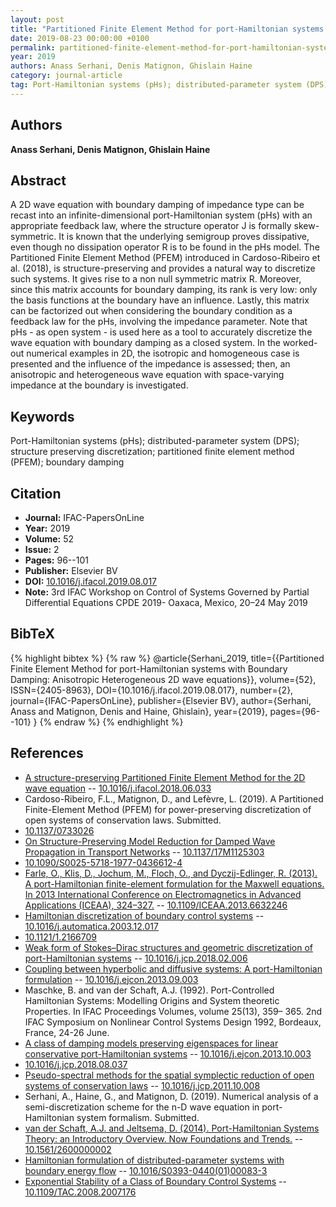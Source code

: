 ```yaml
---
layout: post
title: "Partitioned Finite Element Method for port-Hamiltonian systems with Boundary Damping: Anisotropic Heterogeneous 2D wave equations"
date: 2019-08-23 00:00:00 +0100
permalink: partitioned-finite-element-method-for-port-hamiltonian-systems-with-boundary-damping-anisotropic-heterogeneous-2d-wave-equations
year: 2019
authors: Anass Serhani, Denis Matignon, Ghislain Haine
category: journal-article
tag: Port-Hamiltonian systems (pHs); distributed-parameter system (DPS); structure preserving discretization; partitioned finite element method (PFEM); boundary damping
---
```

 
## Authors
**Anass Serhani, Denis Matignon, Ghislain Haine**
 
## Abstract
A 2D wave equation with boundary damping of impedance type can be recast into an infinite-dimensional port-Hamiltonian system (pHs) with an appropriate feedback law, where the structure operator J is formally skew-symmetric. It is known that the underlying semigroup proves dissipative, even though no dissipation operator R is to be found in the pHs model. The Partitioned Finite Element Method (PFEM) introduced in Cardoso-Ribeiro et al. (2018), is structure-preserving and provides a natural way to discretize such systems. It gives rise to a non null symmetric matrix R. Moreover, since this matrix accounts for boundary damping, its rank is very low: only the basis functions at the boundary have an influence. Lastly, this matrix can be factorized out when considering the boundary condition as a feedback law for the pHs, involving the impedance parameter. Note that pHs - as open system - is used here as a tool to accurately discretize the wave equation with boundary damping as a closed system. In the worked-out numerical examples in 2D, the isotropic and homogeneous case is presented and the influence of the impedance is assessed; then, an anisotropic and heterogeneous wave equation with space-varying impedance at the boundary is investigated.
 
## Keywords
Port-Hamiltonian systems (pHs); distributed-parameter system (DPS); structure preserving discretization; partitioned finite element method (PFEM); boundary damping
 
## Citation
- **Journal:** IFAC-PapersOnLine
- **Year:** 2019
- **Volume:** 52
- **Issue:** 2
- **Pages:** 96--101
- **Publisher:** Elsevier BV
- **DOI:** [10.1016/j.ifacol.2019.08.017](https://doi.org/10.1016/j.ifacol.2019.08.017)
- **Note:** 3rd IFAC Workshop on Control of Systems Governed by Partial Differential Equations CPDE 2019- Oaxaca, Mexico, 20–24 May 2019
 
## BibTeX
{% highlight bibtex %}
{% raw %}
@article{Serhani_2019,
  title={{Partitioned Finite Element Method for port-Hamiltonian systems with Boundary Damping: Anisotropic Heterogeneous 2D wave equations}},
  volume={52},
  ISSN={2405-8963},
  DOI={10.1016/j.ifacol.2019.08.017},
  number={2},
  journal={IFAC-PapersOnLine},
  publisher={Elsevier BV},
  author={Serhani, Anass and Matignon, Denis and Haine, Ghislain},
  year={2019},
  pages={96--101}
}
{% endraw %}
{% endhighlight %}
 
## References
- [A structure-preserving Partitioned Finite Element Method for the 2D wave equation](a-structure-preserving-partitioned-finite-element-method-for-the-2d-wave-equation) -- [10.1016/j.ifacol.2018.06.033](https://doi.org/10.1016/j.ifacol.2018.06.033)
- Cardoso-Ribeiro, F.L., Matignon, D., and Lefèvre, L. (2019). A Partitioned Finite-Element Method (PFEM) for power-preserving discretization of open systems of conservation laws. Submitted.
- [10.1137/0733026](https://doi.org/10.1137/0733026)
- [On Structure-Preserving Model Reduction for Damped Wave Propagation in Transport Networks](on-structure-preserving-model-reduction-for-damped-wave-propagation-in-transport-networks) -- [10.1137/17M1125303](https://doi.org/10.1137/17M1125303)
- [10.1090/S0025-5718-1977-0436612-4](https://doi.org/10.1090/S0025-5718-1977-0436612-4)
- [Farle, O., Klis, D., Jochum, M., Floch, O., and Dyczij-Edlinger, R. (2013). A port-Hamiltonian finite-element formulation for the Maxwell equations. In 2013 International Conference on Electromagnetics in Advanced Applications (ICEAA), 324–327.](a-port-hamiltonian-finite-element-formulation-for-the-maxwell-equations) -- [10.1109/ICEAA.2013.6632246](https://doi.org/10.1109/ICEAA.2013.6632246)
- [Hamiltonian discretization of boundary control systems](hamiltonian-discretization-of-boundary-control-systems) -- [10.1016/j.automatica.2003.12.017](https://doi.org/10.1016/j.automatica.2003.12.017)
- [10.1121/1.2166709](https://doi.org/10.1121/1.2166709)
- [Weak form of Stokes–Dirac structures and geometric discretization of port-Hamiltonian systems](weak-form-of-stokes-dirac-structures-and-geometric-discretization-of-port-hamiltonian-systems) -- [10.1016/j.jcp.2018.02.006](https://doi.org/10.1016/j.jcp.2018.02.006)
- [Coupling between hyperbolic and diffusive systems: A port-Hamiltonian formulation](coupling-between-hyperbolic-and-diffusive-systems-a-port-hamiltonian-formulation) -- [10.1016/j.ejcon.2013.09.003](https://doi.org/10.1016/j.ejcon.2013.09.003)
- Maschke, B. and van der Schaft, A.J. (1992). Port-Controlled Hamiltonian Systems: Modelling Origins and System theoretic Properties. In IFAC Proceedings Volumes, volume 25(13), 359– 365. 2nd IFAC Symposium on Nonlinear Control Systems Design 1992, Bordeaux, France, 24-26 June.
- [A class of damping models preserving eigenspaces for linear conservative port-Hamiltonian systems](a-class-of-damping-models-preserving-eigenspaces-for-linear-conservative-port-hamiltonian-systems) -- [10.1016/j.ejcon.2013.10.003](https://doi.org/10.1016/j.ejcon.2013.10.003)
- [10.1016/j.jcp.2018.08.037](https://doi.org/10.1016/j.jcp.2018.08.037)
- [Pseudo-spectral methods for the spatial symplectic reduction of open systems of conservation laws](pseudo-spectral-methods-for-the-spatial-symplectic-reduction-of-open-systems-of-conservation-laws) -- [10.1016/j.jcp.2011.10.008](https://doi.org/10.1016/j.jcp.2011.10.008)
- Serhani, A., Haine, G., and Matignon, D. (2019). Numerical analysis of a semi-discretization scheme for the n-D wave equation in port-Hamiltonian system formalism. Submitted.
- [van der Schaft, A.J. and Jeltsema, D. (2014). Port-Hamiltonian Systems Theory: an Introductory Overview. Now Foundations and Trends.](port-hamiltonian-systems-theory-an-introductory-overview-journal) -- [10.1561/2600000002](https://doi.org/10.1561/2600000002)
- [Hamiltonian formulation of distributed-parameter systems with boundary energy flow](hamiltonian-formulation-of-distributed-parameter-systems-with-boundary-energy-flow) -- [10.1016/S0393-0440(01)00083-3](https://doi.org/10.1016/S0393-0440(01)00083-3)
- [Exponential Stability of a Class of Boundary Control Systems](exponential-stability-of-a-class-of-boundary-control-systems) -- [10.1109/TAC.2008.2007176](https://doi.org/10.1109/TAC.2008.2007176)

